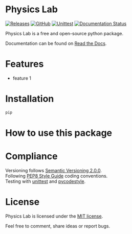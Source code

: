# Physics Lab

[![Releases](https://img.shields.io/github/v/release/martin-brajer/physics-lab)](https://github.com/martin-brajer/physics-lab/releases)
[![GitHub](https://img.shields.io/github/license/martin-brajer/physics-lab)](https://github.com/martin-brajer/physics-lab/blob/main/LICENSE)
[![Unittest](https://github.com/martin-brajer/physics-lab/workflows/Python%20unittest/badge.svg)](https://github.com/martin-brajer/card-assembler/actions)
[![Documentation Status](https://readthedocs.org/projects/physics-lab/badge/?version=latest)](https://physics-lab.readthedocs.io/en/latest/?badge=latest)

Physics Lab is a free and open-source python package.

Documentation can be found on [Read the Docs](https://physics-lab.readthedocs.io/en/latest/).


# Features

* feature 1


# Installation

```bash
pip
```


# How to use this package


# Compliance

Versioning follows [Semantic Versioning 2.0.0](https://semver.org/). \
Following [PEP8 Style Guide](https://www.python.org/dev/peps/pep-0008/) coding conventions. \
Testing with [unittest](https://docs.python.org/2.7/library/unittest.html#module-unittest)
and [pycodestyle](https://pypi.org/project/pycodestyle/).


# License

Physics Lab is licensed under the [MIT license](LICENSE).

Feel free to comment, share ideas or report bugs.
